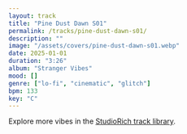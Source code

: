 ```yaml
---
layout: track
title: "Pine Dust Dawn S01"
permalink: /tracks/pine-dust-dawn-s01/
description: ""
image: "/assets/covers/pine-dust-dawn-s01.webp"
date: 2025-01-01
duration: "3:26"
album: "Stranger Vibes"
mood: []
genre: ["lo-fi", "cinematic", "glitch"]
bpm: 133
key: "C"
---
```


Explore more vibes in the [StudioRich track library](/tracks/).

